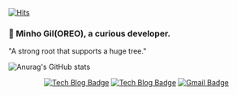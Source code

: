 [![Hits](https://hits.seeyoufarm.com/api/count/incr/badge.svg?url=https%3A%2F%2Fgithub.com%2Frlfalsgh95&count_bg=%2379C83D&title_bg=%23555555&icon=&icon_color=%23E7E7E7&title=hits&edge_flat=false)](https://hits.seeyoufarm.com)

### 👋 Minho Gil(OREO), a curious developer.

"A strong root that supports a huge tree."

![Anurag's GitHub stats](https://github-readme-stats.vercel.app/api?username=rlfalsgh95&show_icons=true&theme=radical)
	
<div align="center">
	
[![Tech Blog Badge](http://img.shields.io/badge/-Tech%20Blog-black?style=flat-square&logo=Notion&link=https://codingnotes.tistory.com/)](https://codingnotes.tistory.com/)
[![Tech Blog Badge](http://img.shields.io/badge/-Tech%20Blog-black?style=flat-square&logo=instagram&logoColor=ffffff&link=https://www.instagram.com/do.mino_96/)](https://www.instagram.com/do.mino_96/)
[![Gmail Badge](https://img.shields.io/badge/Gmail-d14836?style=flat-square&logo=Gmail&logoColor=white&link=mailto:rlfalsgh96@gmail.com)](mailto:rlfalsgh96@gmail.com)
	
</div>
<!--
**rlfalsgh95/rlfalsgh95** is a ✨ _special_ ✨ repository because its `README.md` (this file) appears on your GitHub profile.

Here are some ideas to get you started:

- 🔭 I’m currently working on ...
- 🌱 I’m currently learning ...
- 👯 I’m looking to collaborate on ...
- 🤔 I’m looking for help with ...
- 💬 Ask me about ...
- 😄 Pronouns: ...
- ⚡ Fun fact: ...
-->
